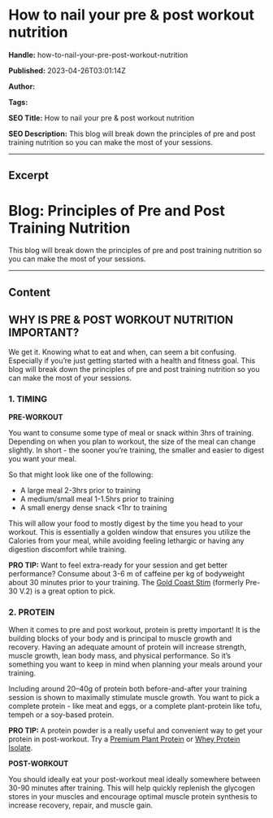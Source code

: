 # How to nail your pre & post workout nutrition

**Handle:** how-to-nail-your-pre-post-workout-nutrition

**Published:** 2023-04-26T03:01:14Z

**Author:**  

**Tags:** 

**SEO Title:** How to nail your pre & post workout nutrition

**SEO Description:** This blog will break down the principles of pre and post training nutrition so you can make the most of your sessions.

---

## Excerpt

# Blog: Principles of Pre and Post Training Nutrition

This blog will break down the principles of pre and post training nutrition so you can make the most of your sessions.

---

## Content

## WHY IS PRE & POST WORKOUT NUTRITION IMPORTANT?

We get it. Knowing what to eat and when, can seem a bit confusing. Especially if you’re just getting started with a health and fitness goal. This blog will break down the principles of pre and post training nutrition so you can make the most of your sessions.

### 1. TIMING

**PRE-WORKOUT**

You want to consume some type of meal or snack within 3hrs of training. Depending on when you plan to workout, the size of the meal can change slightly. In short - the sooner you’re training, the smaller and easier to digest you want your meal.

So that might look like one of the following:
- A large meal 2-3hrs prior to training
- A medium/small meal 1-1.5hrs prior to training
- A small energy dense snack <1hr to training

This will allow your food to mostly digest by the time you head to your workout. This is essentially a golden window that ensures you utilize the Calories from your meal, while avoiding feeling lethargic or having any digestion discomfort while training.

**PRO TIP:**
Want to feel extra-ready for your session and get better performance? Consume about 3-6 m of caffeine per kg of bodyweight about 30 minutes prior to your training. The [Gold Coast Stim](https://www.vpa.com.au/products/pre-30-v2-pre-workout) (formerly Pre-30 V.2) is a great option to pick.

### 2. PROTEIN

When it comes to pre and post workout, protein is pretty important! It is the building blocks of your body and is principal to muscle growth and recovery. Having an adequate amount of protein will increase strength, muscle growth, lean body mass, and physical performance. So it’s something you want to keep in mind when planning your meals around your training.

Including around 20–40g of protein both before-and-after your training session is shown to maximally stimulate muscle growth. You want to pick a complete protein - like meat and eggs, or a complete plant-protein like tofu, tempeh or a soy-based protein.

**PRO TIP:**
A protein powder is a really useful and convenient way to get your protein in post-workout. Try a [Premium Plant Protein](https://www.vpa.com.au/products/premium-plant-vegan-protein) or [Whey Protein Isolate](https://www.vpa.com.au/products/whey-isolate-protein-powder).

**POST-WORKOUT**

You should ideally eat your post-workout meal ideally somewhere between 30-90 minutes after training. This will help quickly replenish the glycogen stores in your muscles and encourage optimal muscle protein synthesis to increase recovery, repair, and muscle gain.

